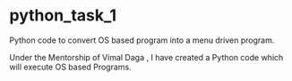 # python_task_1
Python code to convert OS based program into a menu driven program.

Under the Mentorship of Vimal Daga , I have created a Python code which will execute OS based Programs.
